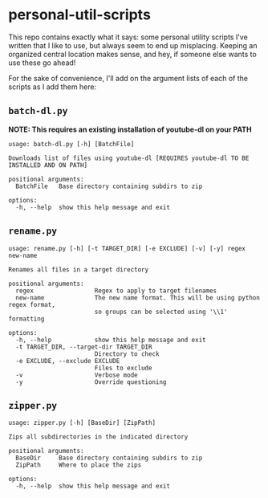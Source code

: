 # personal-util-scripts
This repo contains exactly what it says: some personal utility scripts I've written that I like to use, but always seem to end up misplacing.
Keeping an organized central location makes sense, and hey, if someone else wants to use these go ahead!

For the sake of convenience, I'll add on the argument lists of each of the scripts as I add them here:

## `batch-dl.py`
**NOTE: This requires an existing installation of youtube-dl on your PATH**
```
usage: batch-dl.py [-h] [BatchFile]

Downloads list of files using youtube-dl [REQUIRES youtube-dl TO BE INSTALLED AND ON PATH]

positional arguments:
  BatchFile   Base directory containing subdirs to zip

options:
  -h, --help  show this help message and exit
```

## `rename.py`
```
usage: rename.py [-h] [-t TARGET_DIR] [-e EXCLUDE] [-v] [-y] regex new-name

Renames all files in a target directory

positional arguments:
  regex                 Regex to apply to target filenames
  new-name              The new name format. This will be using python regex format,
                        so groups can be selected using '\\1' formatting

options:
  -h, --help            show this help message and exit
  -t TARGET_DIR, --target-dir TARGET_DIR
                        Directory to check
  -e EXCLUDE, --exclude EXCLUDE
                        Files to exclude
  -v                    Verbose mode
  -y                    Override questioning
```

## `zipper.py`
```
usage: zipper.py [-h] [BaseDir] [ZipPath]

Zips all subdirectories in the indicated directory

positional arguments:
  BaseDir     Base directory containing subdirs to zip
  ZipPath     Where to place the zips

options:
  -h, --help  show this help message and exit
```